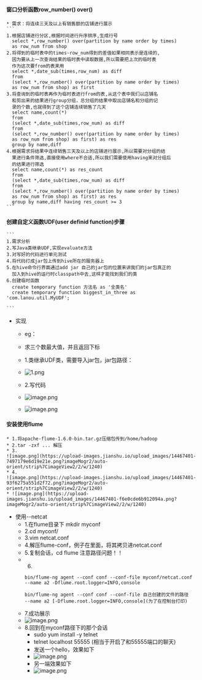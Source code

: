 #### 窗口分析函数row_number() over()
	* 需求：将连续三天及以上有销售额的店铺进行展示
	```
	1.根据店铺进行分区,根据时间进行升序排序,生成行号
	  select *,row_number() over(partition by name order by times) 
	  as row_num from shop
	2.将得到的临时表中的times-row_num得到的差值如果相同表示是连续的,
	  因为要从上一次查询结果的临时表中读取数据,所以需要把上次的临时表
	  作为这次要from的表来用
	  select *,date_sub(times,row_num) as diff
	  from
	  (select *,row_number() over(partition by name order by times) 
	  as row_num from shop) as first
	3.将查询到的临时表再作为临时表进行from的表,从这个表中我们以店铺名
	  和剪出来的结果进行group分组，总分组的结果中取出店铺名和分组的记
	  录的个数,也就得到了这个店铺连续销售了几天
	  select name,count(*)
	  from
	  (select *,date_sub(times,row_num) as diff
	  from
	  (select *,row_number() over(partition by name order by times) 
	  as row_num from shop) as first) as res
	  group by name,diff
	4.根据需求将结果中连续销售三天及以上的店铺进行展示,所以需要对分组的结
	  果进行条件筛选,直接使用where不合适,所以我们需要使用having来对分组后
	  的结果进行筛选
	  select name,count(*) as res_count
	  from
	  (select *,date_sub(times,row_num) as diff
	  from
	  (select *,row_number() over(partition by name order by times)
	  as row_num from shop) as first) as res
	  group by name,diff having res_count >= 3
	```
#### 创建自定义函数UDF(user definid function)步骤
	```
	1.需求分析
	2.写Java类继承UDF,实现evaluate方法
	3.对写好的代码进行单元测试
	4.将代码打成jar包上传到hive所在的服务器上
	5.在hive命令行界面通过add jar 自己的jar包的位置来讲我们的jar包真正的
	  加入到hive的运行时classpath中去,这样才能找到我们的类
	6.创建临时函数
	  create temporary function 方法名 as '全类名'
	  create temporary function biggest_in_three as 'com.lanou.util.MyUDF';

	```
* 实现
	* eg：
	* 求三个数最大值，并且返回下标
	* 1.类继承UDF类，需要导入jar包，jar包路径：

	* ![1.png](https://upload-images.jianshu.io/upload_images/14466577-8ba54f50bae40f3f.png?imageMogr2/auto-orient/strip%7CimageView2/2/w/1240)

	* 2.写代码
	* ![image.png](https://upload-images.jianshu.io/upload_images/14466577-c2f2bb33f1c54467.png?imageMogr2/auto-orient/strip%7CimageView2/2/w/1240)
  
	* ![image.png](https://upload-images.jianshu.io/upload_images/14467401-f3de5c40683c4585.png?imageMogr2/auto-orient/strip%7CimageView2/2/w/1240)



#### 安装使用flume

	* 1.将apache-flume-1.6.0-bin.tar.gz压缩包传到/home/hadoop
	* 2.tar -zxf ... 解压
	* 3.
	![image.png](https://upload-images.jianshu.io/upload_images/14467401-7497179e6d19e21e.png?imageMogr2/auto-orient/strip%7CimageView2/2/w/1240)	
	* 4.
	![image.png](https://upload-images.jianshu.io/upload_images/14467401-93f6275a551d2f72.png?imageMogr2/auto-orient/strip%7CimageView2/2/w/1240)
	* ![image.png](https://upload-images.jianshu.io/upload_images/14467401-f6e0cde6b912094a.png?imageMogr2/auto-orient/strip%7CimageView2/2/w/1240)
* 使用--netcat
	* 1.在flume目录下 mkdir myconf
	* 2.cd myconf/
	* 3.vim netcat.conf
	* 4.解压flume-conf，例子在里面，将其拷贝进netcat.conf
	* 5.复制会话，cd flume 注意路径问题！！
	* 6.
		```
		bin/flume-ng agent --conf conf --conf-file myconf/netcat.conf 
		--name a2 -Dflume.root.logger=INFO,console

		bin/flume-ng agent --conf conf --conf-file 自己创建的文件的路径
		--name a2 [-Dflume.root.logger=INFO,console](为了在控制台打印)
		```
	* 7.成功展示
	* ![image.png](https://upload-images.jianshu.io/upload_images/14467401-69ffe2cfef2c657c.png?imageMogr2/auto-orient/strip%7CimageView2/2/w/1240)
	* 8.回到在myconf路径下的那个会话
		* sudo yum install -y telnet
		* telnet localhost 55555 (相当于开启了和55555端口的聊天)
		* 发送一个hello，效果如下
		* ![image.png](https://upload-images.jianshu.io/upload_images/14467401-5fd8aa496a0d5e46.png?imageMogr2/auto-orient/strip%7CimageView2/2/w/1240)
		* 另一端效果如下
		* ![image.png](https://upload-images.jianshu.io/upload_images/14467401-e397befbaeafac77.png?imageMogr2/auto-orient/strip%7CimageView2/2/w/1240)
